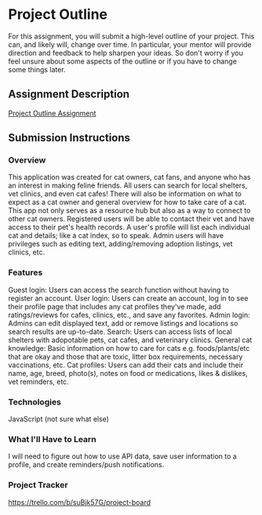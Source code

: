 # Project Outline
For this assignment, you will submit a high-level outline of your project. This can, and likely will, change over time. In particular, your mentor will provide direction and feedback to help sharpen your ideas. So don't worry if you feel unsure about some aspects of the outline or if you have to change some things later.

## Assignment Description
[Project Outline Assignment](https://education.launchcode.org/liftoff/modules/assignments/project-outline)

## Submission Instructions

### Overview
This application was created for cat owners, cat fans, and anyone who has an interest in making feline friends. All users can search for local shelters, vet clinics, and even cat cafes! There will also be information on what to expect as a cat owner and general overview for how to take care of a cat. This app not only serves as a resource hub but also as a way to connect to other cat owners. Registered users will be able to contact their vet and have access to their pet's health records. A user's profile will list each individual cat and details; like a cat index, so to speak. Admin users will have privileges such as editing text, adding/removing adoption listings, vet clinics, etc. 
### Features
Guest login: Users can access the search function without having to register an account.
User login: Users can create an account, log in to see their profile page that includes any cat profiles they've made, add ratings/reviews for cafes, clinics, etc., and save any favorites.
Admin login: Admins can edit displayed text, add or remove listings and locations so search results are up-to-date.
Search: Users can access lists of local shelters with adopotable pets, cat cafes, and veterinary clinics.
General cat knowledge: Basic information on how to care for cats e.g. foods/plants/etc that are okay and those that are toxic, litter box requirements, necessary vaccinations, etc.
Cat profiles: Users can add their cats and include their name, age, breed, photo(s), notes on food or medications, likes & dislikes, vet reminders, etc.
### Technologies
JavaScript
(not sure what else)
### What I'll Have to Learn
I will need to figure out how to use API data, save user information to a profile, and create reminders/push notifications.
### Project Tracker
https://trello.com/b/suBjk57G/project-board
